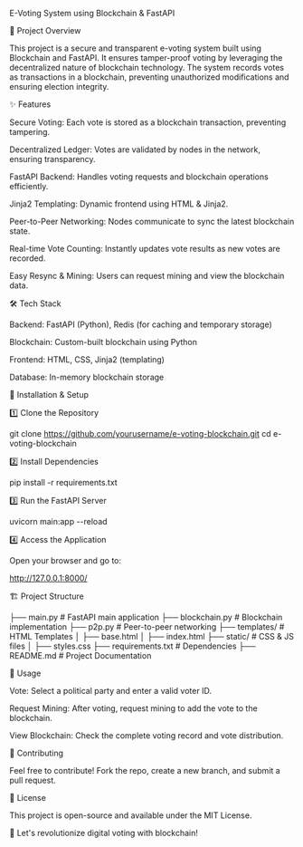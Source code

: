 E-Voting System using Blockchain & FastAPI

📌 Project Overview

This project is a secure and transparent e-voting system built using Blockchain and FastAPI. It ensures tamper-proof voting by leveraging the decentralized nature of blockchain technology. The system records votes as transactions in a blockchain, preventing unauthorized modifications and ensuring election integrity.

✨ Features

Secure Voting: Each vote is stored as a blockchain transaction, preventing tampering.

Decentralized Ledger: Votes are validated by nodes in the network, ensuring transparency.

FastAPI Backend: Handles voting requests and blockchain operations efficiently.

Jinja2 Templating: Dynamic frontend using HTML & Jinja2.

Peer-to-Peer Networking: Nodes communicate to sync the latest blockchain state.

Real-time Vote Counting: Instantly updates vote results as new votes are recorded.

Easy Resync & Mining: Users can request mining and view the blockchain data.

🛠️ Tech Stack

Backend: FastAPI (Python), Redis (for caching and temporary storage)

Blockchain: Custom-built blockchain using Python

Frontend: HTML, CSS, Jinja2 (templating)

Database: In-memory blockchain storage

🚀 Installation & Setup

1️⃣ Clone the Repository

 git clone https://github.com/yourusername/e-voting-blockchain.git
 cd e-voting-blockchain

2️⃣ Install Dependencies

 pip install -r requirements.txt

3️⃣ Run the FastAPI Server

 uvicorn main:app --reload

4️⃣ Access the Application

Open your browser and go to:

 http://127.0.0.1:8000/

🏗️ Project Structure

├── main.py                 # FastAPI main application
├── blockchain.py           # Blockchain implementation
├── p2p.py                  # Peer-to-peer networking
├── templates/              # HTML Templates
│   ├── base.html
│   ├── index.html
├── static/                 # CSS & JS files
│   ├── styles.css
├── requirements.txt        # Dependencies
├── README.md               # Project Documentation

📌 Usage

Vote: Select a political party and enter a valid voter ID.

Request Mining: After voting, request mining to add the vote to the blockchain.

View Blockchain: Check the complete voting record and vote distribution.

🤝 Contributing

Feel free to contribute! Fork the repo, create a new branch, and submit a pull request.

📜 License

This project is open-source and available under the MIT License.

🚀 Let's revolutionize digital voting with blockchain!

